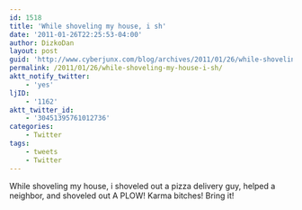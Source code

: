 ```yaml
---
id: 1518
title: 'While shoveling my house, i sh'
date: '2011-01-26T22:25:53-04:00'
author: DizkoDan
layout: post
guid: 'http://www.cyberjunx.com/blog/archives/2011/01/26/while-shoveling-my-house-i-sh/'
permalink: /2011/01/26/while-shoveling-my-house-i-sh/
aktt_notify_twitter:
    - 'yes'
ljID:
    - '1162'
aktt_twitter_id:
    - '30451395761012736'
categories:
    - Twitter
tags:
    - tweets
    - Twitter
---
```


While shoveling my house, i shoveled out a pizza delivery guy, helped a neighbor, and shoveled out A PLOW! Karma bitches! Bring it!